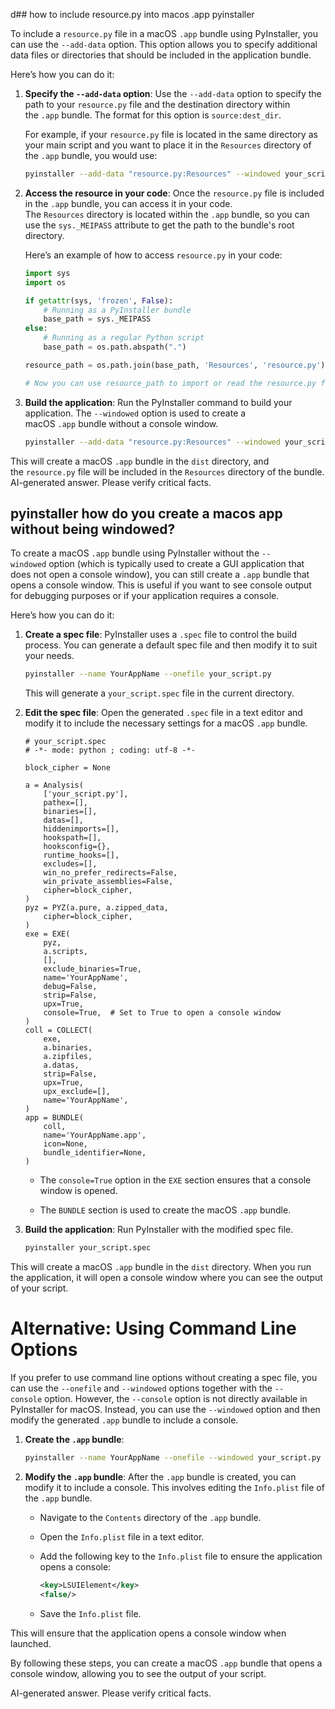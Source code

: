 d## how to include resource.py into macos .app pyinstaller


To include a `resource.py` file in a macOS `.app` bundle using PyInstaller, you can use the `--add-data` option. This option allows you to specify additional data files or directories that should be included in the application bundle.

Here’s how you can do it:

1. **Specify the `--add-data` option**: Use the `--add-data` option to specify the path to your `resource.py` file and the destination directory within the `.app` bundle. The format for this option is `source:dest_dir`.
    
    For example, if your `resource.py` file is located in the same directory as your main script and you want to place it in the `Resources` directory of the `.app` bundle, you would use:
    
    ``` bash
    pyinstaller --add-data "resource.py:Resources" --windowed your_script.py
    ```
    
2. **Access the resource in your code**: Once the `resource.py` file is included in the `.app` bundle, you can access it in your code. The `Resources` directory is located within the `.app` bundle, so you can use the `sys._MEIPASS` attribute to get the path to the bundle's root directory.
    
    Here’s an example of how to access `resource.py` in your code:
    
    ``` python
    import sys
    import os
    
    if getattr(sys, 'frozen', False):
        # Running as a PyInstaller bundle
        base_path = sys._MEIPASS
    else:
        # Running as a regular Python script
        base_path = os.path.abspath(".")
    
    resource_path = os.path.join(base_path, 'Resources', 'resource.py')
    
    # Now you can use resource_path to import or read the resource.py file
    ```
    
3. **Build the application**: Run the PyInstaller command to build your application. The `--windowed` option is used to create a macOS `.app` bundle without a console window.
    
    ``` bash
    pyinstaller --add-data "resource.py:Resources" --windowed your_script.py
    ```
    

This will create a macOS `.app` bundle in the `dist` directory, and the `resource.py` file will be included in the `Resources` directory of the bundle.
AI-generated answer. Please verify critical facts.

## pyinstaller how do you create a macos app without being windowed?

To create a macOS `.app` bundle using PyInstaller without the `--windowed` option (which is typically used to create a GUI application that does not open a console window), you can still create a `.app` bundle that opens a console window. This is useful if you want to see console output for debugging purposes or if your application requires a console.

Here’s how you can do it:

1. **Create a spec file**: PyInstaller uses a `.spec` file to control the build process. You can generate a default spec file and then modify it to suit your needs.
    
    ``` bash
    pyinstaller --name YourAppName --onefile your_script.py
    ```
    
    This will generate a `your_script.spec` file in the current directory.
    
2. **Edit the spec file**: Open the generated `.spec` file in a text editor and modify it to include the necessary settings for a macOS `.app` bundle.
    
    ``` pyinstaller
    # your_script.spec
    # -*- mode: python ; coding: utf-8 -*-
    
    block_cipher = None
    
    a = Analysis(
        ['your_script.py'],
        pathex=[],
        binaries=[],
        datas=[],
        hiddenimports=[],
        hookspath=[],
        hooksconfig={},
        runtime_hooks=[],
        excludes=[],
        win_no_prefer_redirects=False,
        win_private_assemblies=False,
        cipher=block_cipher,
    )
    pyz = PYZ(a.pure, a.zipped_data,
        cipher=block_cipher,
    )
    exe = EXE(
        pyz,
        a.scripts,
        [],
        exclude_binaries=True,
        name='YourAppName',
        debug=False,
        strip=False,
        upx=True,
        console=True,  # Set to True to open a console window
    )
    coll = COLLECT(
        exe,
        a.binaries,
        a.zipfiles,
        a.datas,
        strip=False,
        upx=True,
        upx_exclude=[],
        name='YourAppName',
    )
    app = BUNDLE(
        coll,
        name='YourAppName.app',
        icon=None,
        bundle_identifier=None,
    )
    ```
    
    - The `console=True` option in the `EXE` section ensures that a console window is opened.
        
    - The `BUNDLE` section is used to create the macOS `.app` bundle.
        
3. **Build the application**: Run PyInstaller with the modified spec file.
    
    ``` bash
    pyinstaller your_script.spec
    ```
    

This will create a macOS `.app` bundle in the `dist` directory. When you run the application, it will open a console window where you can see the output of your script.

# Alternative: Using Command Line Options

If you prefer to use command line options without creating a spec file, you can use the `--onefile` and `--windowed` options together with the `--console` option. However, the `--console` option is not directly available in PyInstaller for macOS. Instead, you can use the `--windowed` option and then modify the generated `.app` bundle to include a console.

1. **Create the `.app` bundle**:
    
    ``` bash
    pyinstaller --name YourAppName --onefile --windowed your_script.py
    ```
    
2. **Modify the `.app` bundle**: After the `.app` bundle is created, you can modify it to include a console. This involves editing the `Info.plist` file of the `.app` bundle.
    
    - Navigate to the `Contents` directory of the `.app` bundle.
        
    - Open the `Info.plist` file in a text editor.
        
    - Add the following key to the `Info.plist` file to ensure the application opens a console:
        
        ``` xml
        <key>LSUIElement</key>
        <false/>
        ```
        
    - Save the `Info.plist` file.
        

This will ensure that the application opens a console window when launched.

By following these steps, you can create a macOS `.app` bundle that opens a console window, allowing you to see the output of your script.

AI-generated answer. Please verify critical facts.


